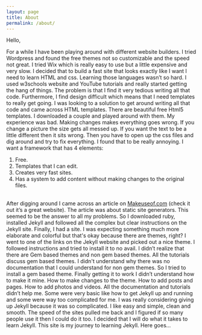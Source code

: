 ```yaml
---
layout: page
title: About
permalink: /about/
---
```


Hello,

For a while I have been playing around with different website builders. I tried Wordpress and found the free themes not so customizable and the speed not great. I tried Wix which is really easy to use but a little expensive and very slow. 
I decided that to build a fast site that looks exactly like I want I need to learn HTML and css. Learning those languages wasn’t so hard. I used w3schools website and YouTube tutorials and really started getting the hang of things.  The problem is that I find it very tedious writing all that code.  Furthermore, I find design difficult which means that I need templates to really get going.
I was looking to a solution to get around writing all that code and came across HTML templates. There are beautiful free Html5 templates. I downloaded a couple and played around with them. My experience was bad. Making changes makes everything goes wrong. If you change a picture the size gets all messed up. If you want the text to be a little different then it sits wrong. Then you have to open up the css files and dig around and try to fix everything. I found that to be really annoying.
I want a framework that has 4 elements:
1. Free.
2. Templates that I can edit.
3. Creates very fast sites.
4. Has a system to add content without making changes to the original files.
<br>
After digging around I came across an article on <a href="https://www.makeuseof.com/">Makeuseof.com</a> (check it out it’s a great website).
The article was about static site generators. This seemed to be the answer to all my problems.
So I downloaded ruby, installed Jekyll and followed all the complex but clear instructions on the Jekyll site. Finally, I had a site. I was expecting something much more elaborate and colorful but that's okay because there are themes, right? 
I went to one of the links on the Jekyll website and picked out a nice theme. I followed instructions and tried to install it to no avail. I didn’t realize that there are Gem based themes and non gem based themes. All the tutorials discuss gem based themes. I didn't understand why there was no documentation that I could understand for non gem themes.
So I tried to install a gem based theme. Finally getting it to work I didn’t understand how to make it mine. How to make changes to the theme. How to add posts and pages. How to add photos and videos. All the documentation and tutorials didn’t help me. Some were very basic like how to get Jekyll up and running and some were way too complicated for me.
I was really considering giving up Jekyll because it was so complicated. I like easy and simple, clean and smooth.
The speed of the sites pulled me back and  I figured if so many people use it then I could do it too. I decided that I will do what it takes to learn Jekyll. 
This site is my journey to learning Jekyll. Here goes...
